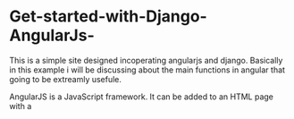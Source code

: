 # Get-started-with-Django-AngularJs-
 This is a simple site designed incoperating angularjs and django. Basically in this example i will be discussing about the main functions in angular that going to be extreamly usefule.


AngularJS is a JavaScript framework. It can be added to an HTML page with a <script> tag.                 
AngularJS extends HTML attributes with Directives, and binds data to HTML with Expressions.

AngularJS extends HTML with ng-directives.
[x] The ng-app directive defines an AngularJS application.
The ng-model directive binds the value of HTML controls (input, select, textarea) to application data.
The ng-bind directive binds application data to the HTML view. 
